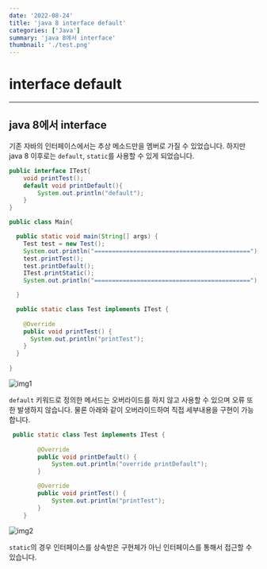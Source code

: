 ```yaml
---
date: '2022-08-24'
title: 'java 8 interface default'
categories: ['Java']
summary: 'java 8에서 interface'
thumbnail: './test.png'
---
```




# interface default

---

## java 8에서 interface

기존 자바의 인터페이스에서는 추상 메소드만을 멤버로 가질 수 있었습니다.
하지만 java 8 이후로는 `default`, `static`를 사용할 수 있게 되었습니다.


```java
public interface ITest{
    void printTest();
    default void printDefault(){
        System.out.println("default");
    }
}

public class Main{

  public static void main(String[] args) {
    Test test = new Test();
    System.out.println("============================================");
    test.printTest();
    test.printDefault();
    ITest.printStatic();
    System.out.println("============================================");

  }

  public static class Test implements ITest {
      
    @Override
    public void printTest() {
      System.out.println("printTest");
    }
  }
    
}


```

![img1]({{site.url}}/assets/images/jmb/java8interface/img1.png)


`default` 키워드로 정의한 메서드는 오버라이드를 하지 않고 사용할 수 있으며 오류 또한 발생하지 않습니다.
물론 아래와 같이 오버라이드하여 직접 세부내용을 구현이 가능합니다.


```java
 public static class Test implements ITest {
    
        @Override
        public void printDefault() {
            System.out.println("override printDefault");
        }

        @Override
        public void printTest() {
            System.out.println("printTest");
        }
    }

```

![img2]({{site.url}}/assets/images/jmb/java8interface/img1.png)

`static`의 경우 인터페이스를 상속받은 구현체가 아닌 인터페이스를 통해서 접근할 수 있습니다.

 
